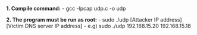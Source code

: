 **1. Compile command:**
    - gcc -lpcap udp.c -o udp

**2. The program must be run as root:**
    - sudo ./udp [Attacker IP address] [Victim DNS server IP address]
    - e.g) sudo ./udp 192.168.15.20 192.168.15.18
